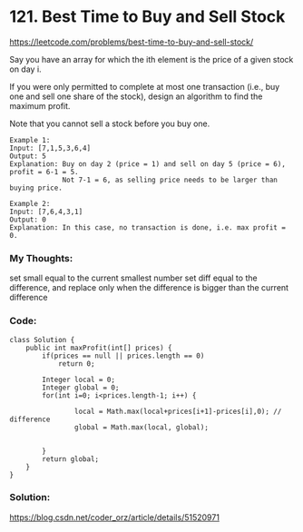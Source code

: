 # 121. Best Time to Buy and Sell Stock

https://leetcode.com/problems/best-time-to-buy-and-sell-stock/


Say you have an array for which the ith element is the price of a given stock on day i.

If you were only permitted to complete at most one transaction (i.e., buy one and sell one share of the stock), design an algorithm to find the maximum profit.

Note that you cannot sell a stock before you buy one.

```
Example 1:
Input: [7,1,5,3,6,4]
Output: 5
Explanation: Buy on day 2 (price = 1) and sell on day 5 (price = 6), profit = 6-1 = 5.
             Not 7-1 = 6, as selling price needs to be larger than buying price.
```

```
Example 2:
Input: [7,6,4,3,1]
Output: 0
Explanation: In this case, no transaction is done, i.e. max profit = 0.
```

### My Thoughts: 
set small equal to the current smallest number
set diff equal to the difference, and replace only when the difference is bigger than the current difference


### Code: 
```
class Solution {
    public int maxProfit(int[] prices) {
        if(prices == null || prices.length == 0) 
            return 0; 
        
        Integer local = 0; 
        Integer global = 0; 
        for(int i=0; i<prices.length-1; i++) {

                local = Math.max(local+prices[i+1]-prices[i],0); // difference 
                global = Math.max(local, global); 

            
        }
        return global; 
    }
}
``` 


### Solution: 
https://blog.csdn.net/coder_orz/article/details/51520971


